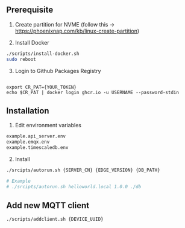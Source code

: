 ## Prerequisite

1. Create partition for NVME (follow this -> https://phoenixnap.com/kb/linux-create-partition)

2. Install Docker

```sh
./scripts/install-docker.sh
sudo reboot
```

3. Login to Github Packages Registry

```

export CR_PAT={YOUR_TOKEN}
echo $CR_PAT | docker login ghcr.io -u USERNAME --password-stdin
```

## Installation

1. Edit environment variables

```sh
example.api_server.env
example.emqx.env
example.timescaledb.env
```

2. Install

```sh
./srcipts/autorun.sh {SERVER_CN} {EDGE_VERSION} {DB_PATH}

# Example
# ./srcipts/autorun.sh helloworld.local 1.0.0 ./db
```

## Add new MQTT client

```sh
./scripts/addclient.sh {DEVICE_UUID}
```
